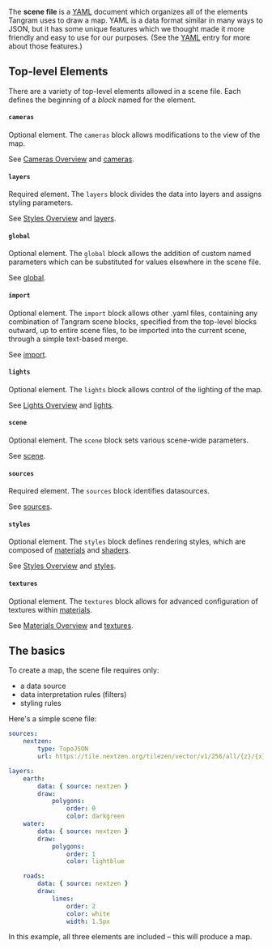 The **scene file** is a [YAML](http://en.wikipedia.org/wiki/YAML) document which organizes all of the elements Tangram uses to draw a map. YAML is a data format similar in many ways to JSON, but it has some unique features which we thought made it more friendly and easy to use for our purposes. (See the [YAML](yaml.md) entry for more about those features.)

## Top-level Elements

There are a variety of top-level elements allowed in a scene file. Each defines the beginning of a _block_ named for the element.

#### `cameras`
Optional element. The `cameras` block allows modifications to the view of the map.

See [Cameras Overview](Cameras-Overview.md) and [cameras](../Syntax-Reference/cameras.md).

#### `layers`
Required element. The `layers` block divides the data into layers and assigns styling parameters.

See [Styles Overview](Styles-Overview.md) and [layers](../Syntax-Reference/layers.md).

#### `global`
Optional element. The `global` block allows the addition of custom named parameters which can be substituted for values elsewhere in the scene file.

See [global](../Syntax-Reference/global.md).

#### `import`
Optional element. The `import` block allows other .yaml files, containing any combination of Tangram scene blocks, specified from the top-level blocks outward, up to entire scene files, to be imported into the current scene, through a simple text-based merge.

See [import](../Syntax-Reference/import.md).

#### `lights`
Optional element. The `lights` block allows control of the lighting of the map.

See [Lights Overview](Lights-Overview.md) and [lights](../Syntax-Reference/lights.md).

#### `scene`
Optional element. The `scene` block sets various scene-wide parameters.

See [scene](../Syntax-Reference/scene.md).

#### `sources`
Required element. The `sources` block identifies datasources.

See [sources](../Syntax-Reference/sources.md).

#### `styles`
Optional element. The `styles` block defines rendering styles, which are composed of [materials](../Syntax-Reference/materials.md) and [shaders](../Syntax-Reference/shaders.md).

See [Styles Overview](Styles-Overview.md) and [styles](../Syntax-Reference/styles.md).

#### `textures`
Optional element. The `textures` block allows for advanced configuration of textures within [materials](../Syntax-Reference/materials.md).

See [Materials Overview](Materials-Overview.md) and [textures](../Syntax-Reference/textures.md).


## The basics
To create a map, the scene file requires only:

- a data source
- data interpretation rules (filters)
- styling rules

Here's a simple scene file:

```yaml
sources:
    nextzen:
        type: TopoJSON
        url: https://tile.nextzen.org/tilezen/vector/v1/256/all/{z}/{x}/{y}.topojson

layers:
    earth:
        data: { source: nextzen }
        draw:
            polygons:
                order: 0
                color: darkgreen
    water:
        data: { source: nextzen }
        draw:
            polygons:
                order: 1
                color: lightblue

    roads:
        data: { source: nextzen }
        draw:
            lines:
                order: 2
                color: white
                width: 1.5px
```

In this example, all three elements are included – this will produce a map.

